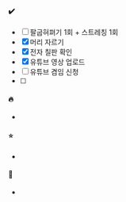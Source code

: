 #### ✔️
- [ ] 팔굽혀펴기 1회 + 스트레칭 1회
- [x] 머리 자르기
- [x] 전자 칠판 확인
- [x] 유튜브 영상 업로드
- [ ] 유튜브 겸임 신청
- [ ] 

#### 🔥
- 

#### ⭐
- 

#### 📝
- 